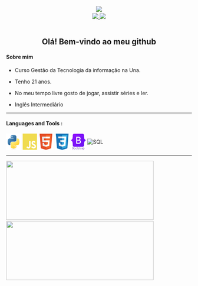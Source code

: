<div id="header" align="center">
  <img src="https://media1.giphy.com/media/jdPMeyv9rn0hZHh8n9/200w.webp?cid=ecf05e47xe49abmg340qm4nnxxigyaj9hz0u420dog8ik5ne&rid=200w.webp&ct=s" width="100"/>

<div id="badges">
  <a href="https://www.linkedin.com/in/elias-lima-r/">
    <img src="https://img.shields.io/badge/-LinkedIn-blue?style=for-the-badge&logo=linkedin&logoColor=white">
  </a>
  <a href="eliaslima.rd@gmail.com">
    <img src="https://img.shields.io/badge/-Gmail-red?style=for-the-badge&logo=gmail&logoColor=white"> 
  </a>
   </div>
  <img src="https://komarev.com/ghpvc/?username=Elias-Lima-code&style=flat-square&color=blue" alt=""/>
</div>
<h2 align = "center"> Olá! Bem-vindo ao meu github </h2>

<h4>Sobre mim</h4>

- Curso Gestão da Tecnologia da informação na Una.

- Tenho 21 anos.

- No meu tempo livre gosto de jogar, assistir séries e ler.

- Inglês Intermediário 

---
<h4>Languages and Tools :</h4>
<div style="display: inline_block">
  <img align="center" alt="Python" height="45" width="40" src="https://github.com/devicons/devicon/blob/master/icons/python/python-original.svg">
  <img align="center" alt="Js" height="45" width="40" src="https://raw.githubusercontent.com/devicons/devicon/master/icons/javascript/javascript-plain.svg">
  <img align="center" alt="HTML" height="45" width="40" src="https://raw.githubusercontent.com/devicons/devicon/master/icons/html5/html5-original.svg">
  <img align="center" alt="CSS" height="45" width="40" src="https://raw.githubusercontent.com/devicons/devicon/master/icons/css3/css3-original.svg">
  <img align="center" alt="Bootstrap" height="45" width="40" src="https://github.com/devicons/devicon/blob/master/icons/bootstrap/bootstrap-original-wordmark.svg">
  <img align="center" alt="SQL" height="45" width="40" background="white" src="https://i.imgur.com/4cmXLf7.png">
</div>

---
<div>
  <a href="https://github.com/Elias-Lima-code">
  <img height="160em" width="400" src="https://github-readme-stats.vercel.app/api?username=Elias-Lima-code&show_icons=true&theme=dark&include_all_commits=true&count_private=true"/>
  <img height="160em" width="400" src="https://github-readme-stats.vercel.app/api/top-langs/?username=Elias-Lima-code&layout=compact&langs_count=7&theme=dark"/>
</div>
